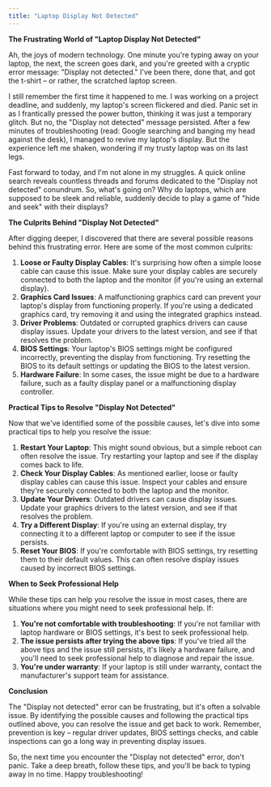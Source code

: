 ```yaml
---
title: "Laptop Display Not Detected"
---
```


**The Frustrating World of "Laptop Display Not Detected"**

 Ah, the joys of modern technology. One minute you're typing away on your laptop, the next, the screen goes dark, and you're greeted with a cryptic error message: "Display not detected." I've been there, done that, and got the t-shirt – or rather, the scratched laptop screen.

I still remember the first time it happened to me. I was working on a project deadline, and suddenly, my laptop's screen flickered and died. Panic set in as I frantically pressed the power button, thinking it was just a temporary glitch. But no, the "Display not detected" message persisted. After a few minutes of troubleshooting (read: Google searching and banging my head against the desk), I managed to revive my laptop's display. But the experience left me shaken, wondering if my trusty laptop was on its last legs.

Fast forward to today, and I'm not alone in my struggles. A quick online search reveals countless threads and forums dedicated to the "Display not detected" conundrum. So, what's going on? Why do laptops, which are supposed to be sleek and reliable, suddenly decide to play a game of "hide and seek" with their displays?

**The Culprits Behind "Display Not Detected"**

After digging deeper, I discovered that there are several possible reasons behind this frustrating error. Here are some of the most common culprits:

1. **Loose or Faulty Display Cables**: It's surprising how often a simple loose cable can cause this issue. Make sure your display cables are securely connected to both the laptop and the monitor (if you're using an external display).
2. **Graphics Card Issues**: A malfunctioning graphics card can prevent your laptop's display from functioning properly. If you're using a dedicated graphics card, try removing it and using the integrated graphics instead.
3. **Driver Problems**: Outdated or corrupted graphics drivers can cause display issues. Update your drivers to the latest version, and see if that resolves the problem.
4. **BIOS Settings**: Your laptop's BIOS settings might be configured incorrectly, preventing the display from functioning. Try resetting the BIOS to its default settings or updating the BIOS to the latest version.
5. **Hardware Failure**: In some cases, the issue might be due to a hardware failure, such as a faulty display panel or a malfunctioning display controller.

**Practical Tips to Resolve "Display Not Detected"**

Now that we've identified some of the possible causes, let's dive into some practical tips to help you resolve the issue:

1. **Restart Your Laptop**: This might sound obvious, but a simple reboot can often resolve the issue. Try restarting your laptop and see if the display comes back to life.
2. **Check Your Display Cables**: As mentioned earlier, loose or faulty display cables can cause this issue. Inspect your cables and ensure they're securely connected to both the laptop and the monitor.
3. **Update Your Drivers**: Outdated drivers can cause display issues. Update your graphics drivers to the latest version, and see if that resolves the problem.
4. **Try a Different Display**: If you're using an external display, try connecting it to a different laptop or computer to see if the issue persists.
5. **Reset Your BIOS**: If you're comfortable with BIOS settings, try resetting them to their default values. This can often resolve display issues caused by incorrect BIOS settings.

**When to Seek Professional Help**

While these tips can help you resolve the issue in most cases, there are situations where you might need to seek professional help. If:

1. **You're not comfortable with troubleshooting**: If you're not familiar with laptop hardware or BIOS settings, it's best to seek professional help.
2. **The issue persists after trying the above tips**: If you've tried all the above tips and the issue still persists, it's likely a hardware failure, and you'll need to seek professional help to diagnose and repair the issue.
3. **You're under warranty**: If your laptop is still under warranty, contact the manufacturer's support team for assistance.

**Conclusion**

The "Display not detected" error can be frustrating, but it's often a solvable issue. By identifying the possible causes and following the practical tips outlined above, you can resolve the issue and get back to work. Remember, prevention is key – regular driver updates, BIOS settings checks, and cable inspections can go a long way in preventing display issues.

So, the next time you encounter the "Display not detected" error, don't panic. Take a deep breath, follow these tips, and you'll be back to typing away in no time. Happy troubleshooting!
